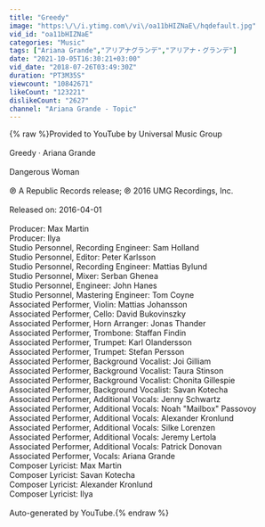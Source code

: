 ```yaml
---
title: "Greedy"
image: "https:\/\/i.ytimg.com\/vi\/oa11bHIZNaE\/hqdefault.jpg"
vid_id: "oa11bHIZNaE"
categories: "Music"
tags: ["Ariana Grande","アリアナグランデ","アリアナ・グランデ"]
date: "2021-10-05T16:30:21+03:00"
vid_date: "2018-07-26T03:49:30Z"
duration: "PT3M35S"
viewcount: "10842671"
likeCount: "123221"
dislikeCount: "2627"
channel: "Ariana Grande - Topic"
---
```

{% raw %}Provided to YouTube by Universal Music Group<br /><br />Greedy · Ariana Grande<br /><br />Dangerous Woman<br /><br />℗ A Republic Records release; ℗ 2016 UMG Recordings, Inc.<br /><br />Released on: 2016-04-01<br /><br />Producer: Max Martin<br />Producer: Ilya<br />Studio  Personnel, Recording  Engineer: Sam Holland<br />Studio  Personnel, Editor: Peter Karlsson<br />Studio  Personnel, Recording  Engineer: Mattias Bylund<br />Studio  Personnel, Mixer: Serban Ghenea<br />Studio  Personnel, Engineer: John Hanes<br />Studio  Personnel, Mastering  Engineer: Tom Coyne<br />Associated  Performer, Violin: Mattias Johansson<br />Associated  Performer, Cello: David Bukovinszky<br />Associated  Performer, Horn  Arranger: Jonas Thander<br />Associated  Performer, Trombone: Staffan Findin<br />Associated  Performer, Trumpet: Karl Olandersson<br />Associated  Performer, Trumpet: Stefan Persson<br />Associated  Performer, Background  Vocalist: Joi Gilliam<br />Associated  Performer, Background  Vocalist: Taura Stinson<br />Associated  Performer, Background  Vocalist: Chonita Gillespie<br />Associated  Performer, Background  Vocalist: Savan Kotecha<br />Associated  Performer, Additional  Vocals: Jenny Schwartz<br />Associated  Performer, Additional  Vocals: Noah &quot;Mailbox&quot; Passovoy<br />Associated  Performer, Additional  Vocals: Alexander Kronlund<br />Associated  Performer, Additional  Vocals: Silke Lorenzen<br />Associated  Performer, Additional  Vocals: Jeremy Lertola<br />Associated  Performer, Additional  Vocals: Patrick Donovan<br />Associated  Performer, Vocals: Ariana Grande<br />Composer  Lyricist: Max Martin<br />Composer  Lyricist: Savan Kotecha<br />Composer  Lyricist: Alexander Kronlund<br />Composer  Lyricist: Ilya<br /><br />Auto-generated by YouTube.{% endraw %}
